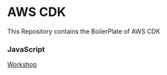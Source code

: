 # AWS CDK
This Repository contains the BoilerPlate of AWS CDK

### JavaScript
[Workshop](https://cdkworkshop.com/)
